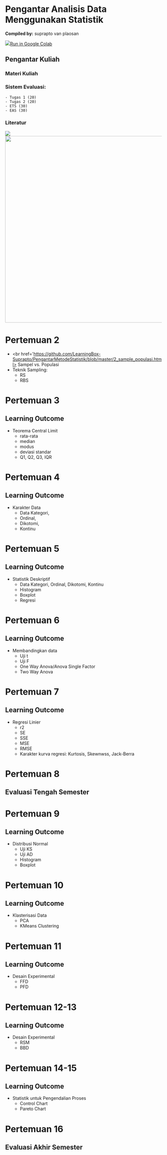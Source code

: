 # Pengantar Analisis Data Menggunakan Statistik

**Compiled by:** suprapto van plaosan

<td><a target="_blank" href="https://colab.research.google.com/github/LearningBox-Suprapto/pms/blob/master/00_PMS.ipynb"><img src="https://www.tensorflow.org/images/colab_logo_32px.png" />Run in Google Colab</a></td>

## Pengantar Kuliah

### Materi Kuliah
    
### Sistem Evaluasi:
    - Tugas 1 (20)
    - Tugas 2 (20)
    - ETS (30)
    - EAS (30)
    
### Literatur

<img src = 'https://images-na.ssl-images-amazon.com/images/I/41w6BAMUQlL._SX387_BO1,204,203,200_.jpg'>

<img src='https://cf.shopee.co.id/file/2011e8a03b7ceecb8b1ada981fac0cca' width=600>

# Pertemuan 2
- <br href='https://github.com/LearningBox-Suprapto/PengantarMetodeStatistik/blob/master/2_sample_populasi.html> Sampel vs. Populasi</br>
- Teknik Sampling:
    - RS
    - RBS

# Pertemuan 3

## Learning Outcome
- Teorema Central Limit
    - rata-rata
    - median
    - modus
    - deviasi standar
    - Q1, Q2, Q3, IQR

# Pertemuan 4


## Learning Outcome
- Karakter Data
    - Data Kategori, 
    - Ordinal, 
    - Dikotomi, 
    - Kontinu

# Pertemuan 5


## Learning Outcome
- Statistik Deskriptif 
    - Data Kategori, Ordinal, Dikotomi, Kontinu
    - Histogram
    - Boxplot
    - Regresi

# Pertemuan 6

## Learning Outcome
- Membandingkan data 
    - Uji t
    - Uji F
    - One Way Anova/Anova Single Factor 
    - Two Way Anova 

# Pertemuan 7

## Learning Outcome
- Regresi Linier 
    - r2
    - SE
    - SSE 
    - MSE
    - RMSE
    - Karakter kurva regresi: Kurtosis, Skewnwss, Jack-Berra

# Pertemuan 8

## Evaluasi Tengah Semester

# Pertemuan 9

## Learning Outcome
- Distribusi Normal 
    - Uji KS
    - Uji AD
    - Histogram 
    - Boxplot 

# Pertemuan 10

## Learning Outcome
- Klasterisasi Data 
    - PCA
    - KMeans Clustering

# Pertemuan 11

## Learning Outcome
- Desain Experimental 
    - FFD
    - PFD

# Pertemuan 12-13

## Learning Outcome
- Desain Experimental 
    - RSM
    - BBD

# Pertemuan 14-15

## Learning Outcome
- Statistik untuk Pengendalian Proses  
    - Control Chart
    - Pareto Chart

# Pertemuan 16

## Evaluasi Akhir Semester

